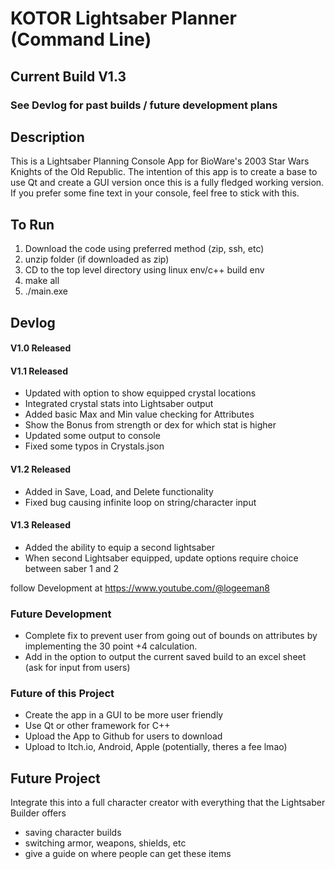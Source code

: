 # KOTOR Lightsaber Planner (Command Line)
## Current Build V1.3
### See Devlog for past builds / future development plans

## Description
This is a Lightsaber Planning Console App for BioWare's 2003 Star Wars Knights of the Old Republic. The intention of this app is to create a base to use Qt and create a GUI version once this is a fully fledged working version. If you prefer some fine text in your console, feel free to stick with this.


## To Run
1. Download the code using preferred method (zip, ssh, etc)
2. unzip folder (if downloaded as zip)
3. CD to the top level directory using linux env/c++ build env
4. make all
5. ./main.exe

## Devlog
#### V1.0 Released
#### V1.1 Released
- Updated with option to show equipped crystal locations
- Integrated crystal stats into Lightsaber output
- Added basic Max and Min value checking for Attributes
- Show the Bonus from strength or dex for which stat is higher
- Updated some output to console
- Fixed some typos in Crystals.json
#### V1.2 Released
- Added in Save, Load, and Delete functionality
- Fixed bug causing infinite loop on string/character input
#### V1.3 Released
- Added the ability to equip a second lightsaber
- When second Lightsaber equipped, update options require choice between saber 1 and 2

follow Development at https://www.youtube.com/@logeeman8

### Future Development
- Complete fix to prevent user from going out of bounds on attributes by implementing the 30 point +4 calculation.
- Add in the option to output the current saved build to an excel sheet (ask for input from users)

### Future of this Project
- Create the app in a GUI to be more user friendly
- Use Qt or other framework for C++
- Upload the App to Github for users to download
- Upload to Itch.io, Android, Apple (potentially, theres a fee lmao)

## Future Project
Integrate this into a full character creator with everything that the Lightsaber Builder offers
- saving character builds
- switching armor, weapons, shields, etc
- give a guide on where people can get these items